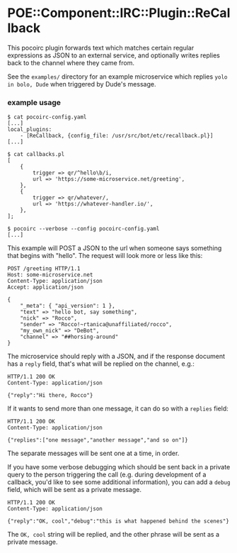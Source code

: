 # POE::Component::IRC::Plugin::ReCallback

This pocoirc plugin forwards text which matches certain regular expressions as JSON to an external service, and optionally writes replies back to the channel where they came from.

See the `examples/` directory for an example microservice which replies `yolo in bolo, Dude` when triggered by Dude's message.

### example usage

    $ cat pocoirc-config.yaml
    [...]
    local_plugins:
        - [ReCallback, {config_file: /usr/src/bot/etc/recallback.pl}]
    [...]

    $ cat callbacks.pl
    [
        {
            trigger => qr/^hello\b/i,
            url => 'https://some-microservice.net/greeting',
        },
        {
            trigger => qr/whatever/,
            url => 'https://whatever-handler.io/',
        },
    ];

    $ pocoirc --verbose --config pocoirc-config.yaml
    [...]

This example will POST a JSON to the url when someone says something that begins with "hello".  The request will look more or less like this:

    POST /greeting HTTP/1.1
    Host: some-microservice.net
    Content-Type: application/json
    Accept: application/json

    {
        "_meta": { "api_version": 1 },
        "text" => "hello bot, say something",
        "nick" => "Rocco",
        "sender" => "Rocco!~rtanica@unaffiliated/rocco",
        "my_own_nick" => "DeBot",
        "channel" => "##horsing-around"
    }

The microservice should reply with a JSON, and if the response document has a `reply` field, that's what will be replied on the channel, e.g.:

    HTTP/1.1 200 OK
    Content-Type: application/json

    {"reply":"Hi there, Rocco"}

If it wants to send more than one message, it can do so with a `replies` field:

    HTTP/1.1 200 OK
    Content-Type: application/json

    {"replies":["one message","another message","and so on"]}

The separate messages will be sent one at a time, in order.

If you have some verbose debugging which should be sent back in a private query to the person triggering the call (e.g. during development of a callback, you'd like to see some additional information), you can add a `debug` field, which will be sent as a private message.

    HTTP/1.1 200 OK
    Content-Type: application/json

    {"reply":"OK, cool","debug":"this is what happened behind the scenes"}

The `OK, cool` string will be replied, and the other phrase will be sent as a private message.

[modeline]: # ( vim: set wrap tabstop=4 shiftwidth=4 expandtab fileencoding=utf-8 spell spelllang=en: )
